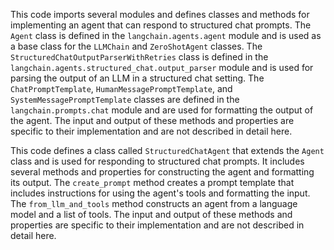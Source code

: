 This code imports several modules and defines classes and methods for implementing an agent that can respond to structured chat prompts. The `Agent` class is defined in the `langchain.agents.agent` module and is used as a base class for the `LLMChain` and `ZeroShotAgent` classes. The `StructuredChatOutputParserWithRetries` class is defined in the `langchain.agents.structured_chat.output_parser` module and is used for parsing the output of an LLM in a structured chat setting. The `ChatPromptTemplate`, `HumanMessagePromptTemplate`, and `SystemMessagePromptTemplate` classes are defined in the `langchain.prompts.chat` module and are used for formatting the output of the agent. The input and output of these methods and properties are specific to their implementation and are not described in detail here.

This code defines a class called `StructuredChatAgent` that extends the `Agent` class and is used for responding to structured chat prompts. It includes several methods and properties for constructing the agent and formatting its output. The `create_prompt` method creates a prompt template that includes instructions for using the agent's tools and formatting the input. The `from_llm_and_tools` method constructs an agent from a language model and a list of tools. The input and output of these methods and properties are specific to their implementation and are not described in detail here.

